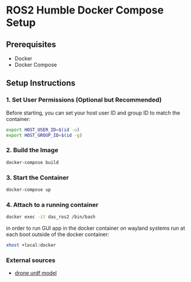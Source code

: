 # ROS2 Humble Docker Compose Setup

## Prerequisites

- Docker
- Docker Compose

## Setup Instructions

### 1. Set User Permissions (Optional but Recommended)

Before starting, you can set your host user ID and group ID to match the container:

```bash
export HOST_USER_ID=$(id -u)
export HOST_GROUP_ID=$(id -g)
```

### 2. Build the Image

```bash
docker-compose build
```

### 3. Start the Container

```bash
docker-compose up
```

### 4. Attach to a running container

```bash
docker exec -it das_ros2 /bin/bash
```

in order to run GUI app in the docker container on wayland systems 
run at each boot outside of the docker container:

```bash
xhost +local:docker
```

### External sources

- [drone urdf model](https://github.com/ricardodeazambuja/simple_quad_gazebo/blob/main/src/simple_quad/src/description/simple_quad.urdf)
